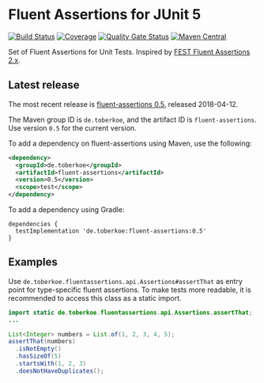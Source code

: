 # Fluent Assertions for JUnit 5

[![Build Status](https://secure.travis-ci.org/toberkoe/fluent-assertions.png)](http://travis-ci.org/toberkoe/fluent-assertions) 
[![Coverage](https://sonarcloud.io/api/project_badges/measure?project=de.toberkoe%3Afluent-assertions&metric=coverage)](https://sonarcloud.io/dashboard?id=de.toberkoe%3Afluent-assertions) 
[![Quality Gate Status](https://sonarcloud.io/api/project_badges/measure?project=de.toberkoe%3Afluent-assertions&metric=alert_status)](https://sonarcloud.io/dashboard?id=de.toberkoe%3Afluent-assertions)
[![Maven Central](https://maven-badges.herokuapp.com/maven-central/de.toberkoe/fluent-assertions/badge.svg)](https://maven-badges.herokuapp.com/maven-central/de.toberkoe/fluent-assertions)

Set of Fluent Assertions for Unit Tests. 
Inspired by [FEST Fluent Assertions 2.x](https://github.com/alexruiz/fest-assert-2.x).

## Latest release

The most recent release is [fluent-assertions 0.5][current release], released 2018-04-12.

The Maven group ID is `de.toberkoe`, and the artifact ID is `fluent-assertions`. Use
version `0.5` for the current version.

To add a dependency on fluent-assertions using Maven, use the following:

```xml
<dependency>
  <groupId>de.toberkoe</groupId>
  <artifactId>fluent-assertions</artifactId>
  <version>0.5</version>
  <scope>test</scope>
</dependency>
```

To add a dependency using Gradle:

```
dependencies {
  testImplementation 'de.toberkoe:fluent-assertions:0.5'
}
```

## Examples
Use ```de.toberkoe.fluentassertions.api.Assertions#assertThat``` as entry point for type-specific fluent assertions.
To make tests more readable, it is recommended to access this class as a static import.

```java
import static de.toberkoe.fluentassertions.api.Assertions.assertThat;
...

List<Integer> numbers = List.of(1, 2, 3, 4, 5);
assertThat(numbers)
  .isNotEmpty()
  .hasSizeOf(5)
  .startsWith(1, 2, 3)
  .doesNotHaveDuplicates();
```

[current release]: https://github.com/toberkoe/fluent-assertions/releases/tag/0.5
